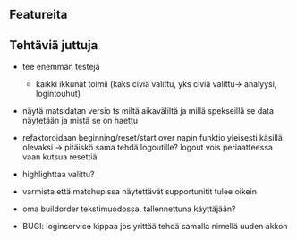 ## Featureita

## Tehtäviä juttuja

- tee enemmän testejä

  - kaikki ikkunat toimii (kaks civiä valittu, yks civiä valittu-> analyysi, logintouhut)

- näytä matsidatan versio ts miltä aikaväliltä ja millä spekseillä se data näytetään ja mistä se on haettu

- refaktoroidaan beginning/reset/start over napin funktio yleisesti käsillä olevaksi
  -> pitäiskö sama tehdä logoutille? logout vois periaatteessa vaan kutsua resettiä

- highlighttaa valittu?

- varmista että matchupissa näytettävät supportunitit tulee oikein

- oma buildorder tekstimuodossa, tallennettuna käyttäjään?

- BUGI: loginservice kippaa jos yrittää tehdä samalla nimellä uuden akkon
